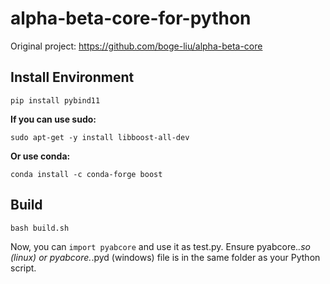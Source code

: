 # alpha-beta-core-for-python

Original project: https://github.com/boge-liu/alpha-beta-core

## Install Environment

`pip install pybind11`

**If you can use sudo:**

`sudo apt-get -y install libboost-all-dev`

**Or use conda:**

`conda install -c conda-forge boost`

## Build

`bash build.sh`

Now, you can `import pyabcore` and use it as test.py. Ensure pyabcore.*.so (linux) or pyabcore.*.pyd (windows) file is in the same folder as your Python script.